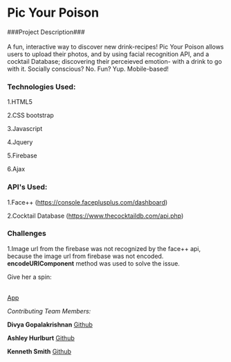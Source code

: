 <h1>Pic Your Poison</h1>


###Project Description### <br><br>
A fun, interactive way to discover new drink-recipes! Pic Your Poison allows users to upload their photos, and by using facial recognition API, and a cocktail Database; discovering their perceieved emotion- with a drink to go with it. 
Socially conscious? No. Fun? Yup. 
Mobile-based! 

<h3>Technologies Used:</h3>

1.HTML5

2.CSS bootstrap

3.Javascript

4.Jquery

5.Firebase

6.Ajax

<h3>API's Used:</h3>

1.Face++ (https://console.faceplusplus.com/dashboard)

2.Cocktail Database (https://www.thecocktaildb.com/api.php)

<h3>Challenges</h3>

1.Image url from the firebase was not recognized by the face++ api, because the image url from firebase was not encoded.
**encodeURIComponent** method was used to solve the issue.





Give her a spin: <br><br>

[App](https://divyagk.github.io/Project1/)

_Contributing Team Members:_

**Divya Gopalakrishnan**
[Github](https://github.com/Divyagk)

**Ashley Hurlburt**
[Github](https://github.com/CodingAshley1983) 

**Kenneth Smith**
[Github](https://github.com/KennethS13)
<br>








